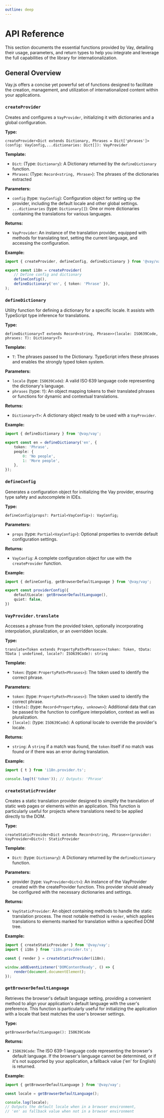 ```yaml
---
outline: deep
---
```


<!-- @format -->

# API Reference

This section documents the essential functions provided by Vay, detailing their usage, parameters, and return types to help you integrate and leverage the full capabilities of the library for internationalization.

## General Overview

Vay.js offers a concise yet powerful set of functions designed to facilitate the creation, management, and utilization of internationalized content within your applications.

### `createProvider`

Creates and configures a `VayProvider`, initializing it with dictionaries and a global configuration.

**Type:**

`createProvider<Dict extends Dictionary, Phrases = Dict['phrases']>(config: VayConfig,...dictionaries: Dict[]): VayProvider`

**Template:**

-   `Dict`: (Type: `Dictionary`): A Dictionary returned by the `defineDictionary` function.
-   `Phrases`: (Type: `Record<string, Phrase>`): The phrases of the dictionaries extracted

**Parameters:**

-   `config` (type: `VayConfig`): Configuration object for setting up the provider, including the default locale and other global settings.
-   `...dictionaries` (type: `Dictionary[]`): One or more dictionaries containing the translations for various languages.

**Returns:**

-   `VayProvider`: An instance of the translation provider, equipped with methods for translating text, setting the current language, and accessing the configuration.

**Example:**

```ts
import { createProvider, defineConfig, defineDictionary } from '@vay/vay';

export const i18n = createProvider(
    // Define config and dictionary
    defineConfig(),
    defineDictionary('en', { token: 'Phrase' }),
);
```

### `defineDictionary`

Utility function for defining a dictionary for a specific locale. It assists with TypeScript type inference for translations.

**Type:**

`defineDictionary<T extends Record<string, Phrase>>(locale: ISO639Code, phrases: T): Dictionary<T>`

**Template:**

-   `T`: The phrases passed to the Dictionary. TypeScript infers these phrases and enables the strongly typed token system.

**Parameters:**

-   `locale` (type: `ISO639Code`): A valid ISO 639 language code representing the dictionary's language.
-   `phrases` (type: `T`): An object mapping tokens to their translated phrases or functions for dynamic and contextual translations.

**Returns:**

-   `Dictionary<T>`: A dictionary object ready to be used with a `VayProvider`.

**Example:**

```ts
import { defineDictionary } from '@vay/vay';

export const en = defineDictionary('en', {
    token: 'Phrase',
    people: {
        0: 'No people',
        1: 'More people',
    },
});
```

### `defineConfig`

Generates a configuration object for initializing the Vay provider, ensuring type safety and autocomplete in IDEs.

**Type:**

`defineConfig(props?: Partial<VayConfig>): VayConfig;`

**Parameters:**

-   `props` (type: `Partial<VayConfig>`): Optional properties to override default configuration settings.

**Returns:**

-   `VayConfig`: A complete configuration object for use with the `createProvider` function.

**Example:**

```ts
import { defineConfig, getBrowserDefaultLanguage } from '@vay/vay';

export const providerConfig({
    defaultLocale: getBrowserDefaultLanguage(),
    quiet: false,
})

```

### `VayProvider.translate`

Accesses a phrase from the provided token, optionally incorporating interpolation, pluralization, or an overridden locale.

**Type:**

`translate<Token extends PropertyPath<Phrases>>(token: Token, tData: TData | undefined, locale?: ISO639Code): string`

**Template:**

-   `Token`: (type: `PropertyPath<Phrases>`): The token used to identify the correct phrase.

**Parameters:**

-   `token`: (type: `PropertyPath<Phrases>`): The token used to identify the correct phrase.
-   `[tData]`: (type: `Record<PropertyKey, unknown>`): Additional data that can be passed to the function to configure interpolation, context as well as pluralization.
-   `[locale]`: (type: `ISO639Code`): A optional locale to override the provider's locale.

**Returns:**

-   `string`: A `string` if a match was found, the `token` itself if no match was found or if there was an error during translation.

**Example:**

```ts
import { t } from 'i18n.provider.ts';

console.log(t('token')); // Outputs: 'Phrase'
```

### `createStaticProvider`

Creates a static translation provider designed to simplify the translation of static web pages or elements within an application. This function is particularly useful for projects where translations need to be applied directly to the DOM.

**Type:**

`createStaticProvider<Dict extends Record<string, Phrase>>(provider: VayProvider<Dict>): StaticProvider`

**Template**:

-   `Dict`: (type: `Dictionary`): A Dictionary returned by the `defineDictionary` function.

**Parameters:**

-   provider (type: `VayProvider<Dict>`): An instance of the VayProvider created with the createProvider function. This provider should already be configured with the necessary dictionaries and settings.

**Returns:**

-   `VayStaticProvider`: An object containing methods to handle the static translation process. The most notable method is `render`, which applies translations to elements marked for translation within a specified DOM tree.

**Example:**

```ts
import { createStaticProvider } from '@vay/vay';
import { i18n } from 'i18n.provider.ts';

const { render } = createStaticProvider(i18n);

window.addEventListener('DOMContentReady', () => {
    render(document.documentElement);
});
```

### `getBrowserDefaultLanguage`

Retrieves the browser's default language setting, providing a convenient method to align your application's default language with the user's preference. This function is particularly useful for initializing the application with a locale that best matches the user's browser settings.

**Type:**

`getBrowserDefaultLanguage(): ISO639Code`

**Returns:**

-   `ISO639Code`: The ISO 639-1 language code representing the browser's default language. If the browser's language cannot be determined, or if it's not supported by your application, a fallback value ('en' for English) is returned.

**Example:**

```ts
import { getBrowserDefaultLanguage } from '@vay/vay';

const locale = getBrowserDefaultLanguage();

console.log(locale);
// Outputs the default locale when in a browser environment,
// 'en' as fallback value when not in a browser environment
```
